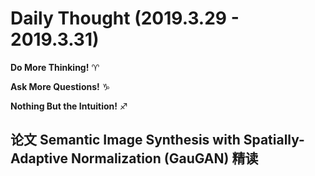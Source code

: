 # Daily Thought (2019.3.29 - 2019.3.31)
**Do More Thinking!** ♈ 

**Ask More Questions!** ♑

**Nothing But the Intuition!** ♐
## 论文 Semantic Image Synthesis with Spatially-Adaptive Normalization (GauGAN) 精读
